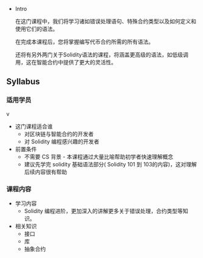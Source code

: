 - Intro
    
    在这门课程中，我们将学习诸如错误处理语句、特殊合约类型以及如何定义和使用它们的语法。
    
    在完成本课程后，您将掌握编写代币合约所需的所有语法。
    
    还将有另外两门关于Solidity语法的课程，将涵盖更高级的语法，如低级调用，这在智能合约中提供了更大的灵活性。
    

## Syllabus

### 适用学员
v
- 这门课程适合谁
    - 对区块链与智能合约的开发者
    - 对 Solidity 编程感兴趣的开发者
- 前置条件
    - 不需要 CS 背景 - 本课程通过大量比喻帮助初学者快速理解概念
    - 建议先学完 solidity 基础语法部分( Solidity 101 到 103的内容)，这对理解后续内容很有帮助

### **课程内容**

- 学习内容
    - Solidity 编程进阶，更加深入的讲解更多关于错误处理，合约类型等知识。
- 相关知识
    - 接口
    - 库
    - 抽象合约